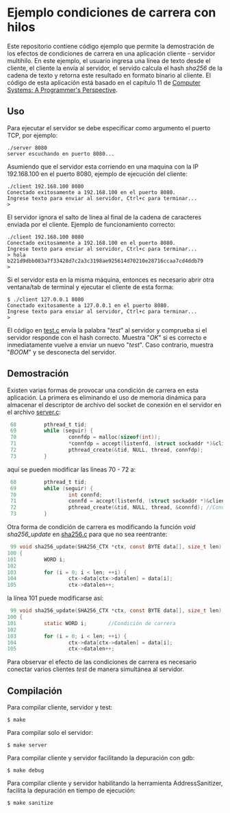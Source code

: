 # Ejemplo condiciones de carrera con hilos
Este repositorio contiene código ejemplo que permite la demostración de los efectos de condiciones de carrera en una aplicación cliente - servidor multihilo. En este ejemplo, el usuario ingresa una línea de texto desde el cliente, el cliente la envía al servidor, el servido calcula el hash *sha256* de la cadena de texto y retorna este resultado en formato binario al cliente. El código de esta aplicación está basado en el capítulo 11 de [Computer Systems: A Programmer's Perspective](http://csapp.cs.cmu.edu/3e/home.html).

## Uso
Para ejecutar el servidor se debe especificar como argumento el puerto TCP, por ejemplo:
```
./server 8080
server escuchando en puerto 8080...
```

Asumiendo que el servidor esta corriendo en una maquina con la IP 192.168.100 en el puerto 8080, ejemplo de ejecución del cliente:
```
./client 192.168.100 8080
Conectado exitosamente a 192.168.100 en el puerto 8080.
Ingrese texto para enviar al servidor, Ctrl+c para terminar...
> 
```

El servidor ignora el salto de línea al final de la cadena de caracteres enviada por el cliente. Ejemplo de funcionamiento correcto:
```
./client 192.168.100 8080
Conectado exitosamente a 192.168.100 en el puerto 8080.
Ingrese texto para enviar al servidor, Ctrl+c para terminar...
> hola
b221d9dbb083a7f33428d7c2a3c3198ae925614d70210e28716ccaa7cd4ddb79
> 
```

Si el servidor esta en la misma máquina, entonces es necesario abrir otra ventana/tab de terminal y ejecutar el cliente de esta forma:
```
$ ./client 127.0.0.1 8080
Conectado exitosamente a 127.0.0.1 en el puerto 8080.
Ingrese texto para enviar al servidor, Ctrl+c para terminar...
> 
```

El código en [test.c](test.c) envía la palabra "*test*" al servidor y comprueba si el servidor responde con el hash correcto. Muestra "*OK*" si es correcto e inmediatamente vuelve a enviar un nuevo "*test*". Caso contrario, muestra "*BOOM*" y se desconecta del servidor.

## Demostración

Existen varias formas de provocar una condición de carrera en esta aplicación. La primera es eliminando el uso de memoria dinámica para almacenar el descriptor de archivo del socket de conexión en el servidor en el archivo [server.c](server.c):

```C
 68         pthread_t tid;                                                                                         
 69         while (seguir) {                                                                                       
 70                 connfdp = malloc(sizeof(int));                                                                 
 71                 *connfdp = accept(listenfd, (struct sockaddr *)&clientaddr, &clientlen);                       
 72                 pthread_create(&tid, NULL, thread, connfdp);                                                   
 73         }  
```

aquí se pueden modificar las líneas 70 - 72 a:

```C
 68         pthread_t tid;                                                                                         
 69         while (seguir) {                                                                                       
 70                 int connfd;                                                                 
 71                 connfd = accept(listenfd, (struct sockaddr *)&clientaddr, &clientlen);                       
 72                 pthread_create(&tid, NULL, thread, &connfd); //Condición de carrera                                                  
 73         }
```

Otra forma de condición de carrera es modificando la función *void sha256_update* en [sha256.c](sha256.c) para que no sea reentrante:

```C
 99 void sha256_update(SHA256_CTX *ctx, const BYTE data[], size_t len)                                             
100 {                                                                                                              
101         WORD i;                                                                                                
102                                                                                                                
103         for (i = 0; i < len; ++i) {                                                                            
104                 ctx->data[ctx->datalen] = data[i];                                                             
105                 ctx->datalen++;  
```

la línea 101 puede modificarse así:

```C
 99 void sha256_update(SHA256_CTX *ctx, const BYTE data[], size_t len)                                             
100 {                                                                                                              
101         static WORD i;       //Condición de carrera                                                                                           
102                                                                                                                
103         for (i = 0; i < len; ++i) {                                                                            
104                 ctx->data[ctx->datalen] = data[i];                                                             
105                 ctx->datalen++;  
```

Para observar el efecto de las condiciones de carrera es necesario conectar varios clientes *test* de manera simultánea al servidor.

## Compilación
Para compilar cliente, servidor y test:
```
$ make
```
Para compilar solo el servidor:
```
$ make server
```
Para compilar cliente y servidor facilitando la depuración con gdb:
```
$ make debug
```
Para compilar cliente y servidor habilitando la herramienta AddressSanitizer, facilita la depuración en tiempo de ejecución:
```
$ make sanitize
```
